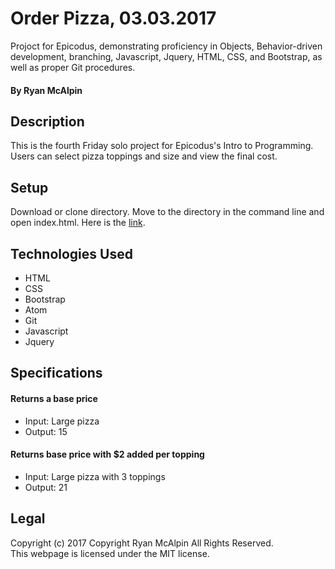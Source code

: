 # Order Pizza, 03.03.2017
Projoct for Epicodus, demonstrating proficiency in Objects, Behavior-driven development, branching, Javascript, Jquery, HTML, CSS, and Bootstrap, as well as proper Git procedures.

#### By Ryan McAlpin

## Description
This is the fourth Friday solo project for Epicodus's Intro to Programming. Users can select pizza toppings and size and view the final cost.

## Setup
Download or clone directory. Move to the directory in the command line and open index.html. Here is the <a href="https://ryanmcalpin.github.io/order-pizza">link</a>.

## Technologies Used
 * HTML
 * CSS
 * Bootstrap
 * Atom
 * Git
 * Javascript
 * Jquery

## Specifications

#### Returns a base price
  * Input: Large pizza
  * Output: 15

#### Returns base price with $2 added per topping
  * Input: Large pizza with 3 toppings
  * Output: 21


## Legal
Copyright (c) 2017 Copyright Ryan McAlpin All Rights Reserved.<br/>
This webpage is licensed under the MIT license.
